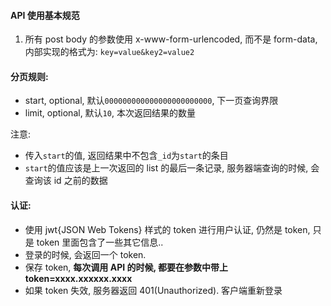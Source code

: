 #### API 使用基本规范

1. 所有 post body 的参数使用 x-www-form-urlencoded, 而不是 form-data, 内部实现的格式为: `key=value&key2=value2`

#### 分页规则:

- start, optional, 默认`000000000000000000000000`, 下一页查询界限
- limit, optional, 默认`10`, 本次返回结果的数量

注意:

- 传入`start`的值, 返回结果中不包含`_id`为`start`的条目
- `start`的值应该是上一次返回的 list 的最后一条记录, 服务器端查询的时候, 会查询该 id 之前的数据

#### 认证:

- 使用 jwt{JSON Web Tokens} 样式的 token 进行用户认证, 仍然是 token, 只是 token 里面包含了一些其它信息..
- 登录的时候, 会返回一个 token.
- 保存 token, **每次调用 API 的时候, 都要在参数中带上 token=xxxx.xxxxxx.xxxx**
- 如果 token 失效, 服务器返回 401(Unauthorized). 客户端重新登录
